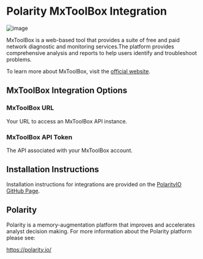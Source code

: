 # Polarity MxToolBox Integration

![image](https://img.shields.io/badge/status-beta-green.svg)

MxToolBox is a web-based tool that provides a suite of free and paid network diagnostic and monitoring services.The platform provides comprehensive analysis and reports to help users identify and troubleshoot problems.

To learn more about MxToolBox, visit the [official website](https://mxtoolbox.com/).

## MxToolBox Integration Options

### MxToolBox URL

Your URL to access an MxToolBox API instance.

### MxToolBox API Token

The API associated with your MxToolBox account.

## Installation Instructions

Installation instructions for integrations are provided on the [PolarityIO GitHub Page](https://polarityio.github.io/).

## Polarity

Polarity is a memory-augmentation platform that improves and accelerates analyst decision making. For more information about the Polarity platform please see:

https://polarity.io/
